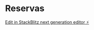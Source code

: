 # Reservas

[Edit in StackBlitz next generation editor ⚡️](https://stackblitz.com/~/github.com/Jvides98/Reservas)